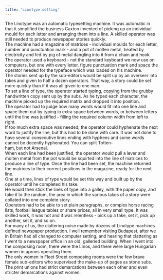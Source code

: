 ```yaml
---
title: 'Linotype setting'
---
```


The Linotype was an automatic typesetting machine. It was automatic in that it simplified the business Caxton invented of picking up an individual mould for each letter and arranging them into a line. A skilled operator was still needed to produce newspaper stories quickly.  
The machine had a magazine of matrices - individual moulds for each letter, number and punctuation mark - and a pot of molten metal, heated by electricity and fed by pig of metal dangling into it from a chain and hook.  
The operator used a keyboard - not the standard keyboard we now use on computers, but one with every letter, figure punctuation mark and space the operator needed for the typeface which was loaded on his machine.  
The stories sent up by the sub-editors would be split up by an overseer into takes and given to half a dozen operators. That way, a story could be set more quickly than if it was all given to one man.  
To set a line of type, the operator started typing, copying from the grubby handwritten copy sent up by the subs. As he typed each character, the machine picked up the required matrix and dropped it into position.  
The operator had to judge how many words would fit into one line and space them out by typing in extra space between words, or between letters until the line was justified - filling the required column width from left to right.  
If too much extra space was needed, the operator could hyphenate the next word to justify the line, but this had to be done with care. It was not done to have several consecutive lines ending with hyphens and some words cannot be decently hyphenated. You can split Totten-  
ham, but not Arsenal.  
When each line had been justified, the operator would pull a lever and molten metal from the pot would be squirted into the line of matrices to produce a line of type. Once the line had been set, the machine returned the matrices to their correct positions in the magazine, ready for the next line.  
One at a time, lines of type would be set this way and built up by the operator until he completed his take.  
He would then stick the lines of type into a galley, with the paper copy, and take it to the random, the area in which the various takes of a story were collated into one complete story.  
Operators had to be able to set plain paragraphs, or complex horse racing lists, football league tables or share prices, all in very small type. It was skilled work, it was hot and it was relentless - pick up a take, set it, pick up another, set it, and so on.  
For many of us, the clattering noise made by dozens of Linotype machines defined newspaper production. I well remember visiting Budapest, after we in Britain had all changed to computer setting, and hearing that clattering as I went to a newspaper office in an old, galleried building. When I went into the composing room, there were the Linos, and there were large Hungarian women in aprons operating them.  
The only women in Fleet Street composing rooms were the few brave female sub-editors who supervised the make-up of pages as stone subs. The print unions had strict demarcations between each other and even stricter demarcations against women.